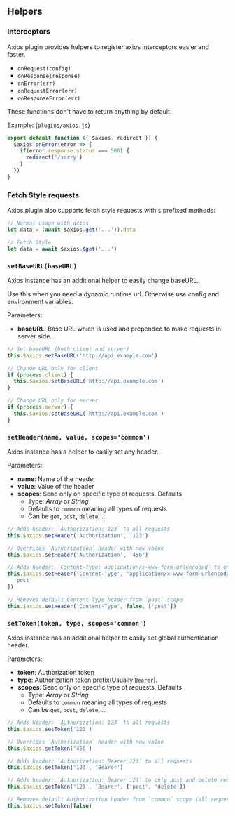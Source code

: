 ## Helpers

### Interceptors

Axios plugin provides helpers to register axios interceptors easier and faster.

- `onRequest(config)`
- `onResponse(response)`
- `onError(err)`
- `onRequestError(err)`
- `onResponseError(err)`

These functions don't have to return anything by default.

Example: (`plugins/axios.js`)

```js
export default function ({ $axios, redirect }) {
  $axios.onError(error => {
    if(error.response.status === 500) {
      redirect('/sorry')
    }
  })
}
```

### Fetch Style requests

Axios plugin also supports fetch style requests with `$` prefixed methods:

```js
// Normal usage with axios
let data = (await $axios.get('...')).data

// Fetch Style
let data = await $axios.$get('...')
```

### `setBaseURL(baseURL)`

Axios instance has an additional helper to easily change baseURL.

Use this when you need a dynamic runtime url. Otherwise use config and environment variables.

Parameters:

* **baseURL**: Base URL which is used and prepended to make requests in server side.

```js
// Set baseURL (both client and server)
this.$axios.setBaseURL('http://api.example.com')

// Change URL only for client
if (process.client) {
  this.$axios.setBaseURL('http://api.example.com')
}

// Change URL only for server
if (process.server) {
  this.$axios.setBaseURL('http://api.example.com')
}
```

### `setHeader(name, value, scopes='common')`

Axios instance has a helper to easily set any header.

Parameters:

* **name**: Name of the header
* **value**: Value of the header
* **scopes**: Send only on specific type of requests. Defaults
  * Type: _Array_ or _String_
  * Defaults to `common` meaning all types of requests
  * Can be `get`, `post`, `delete`, ...

```js
// Adds header: `Authorization: 123` to all requests
this.$axios.setHeader('Authorization', '123')

// Overrides `Authorization` header with new value
this.$axios.setHeader('Authorization', '456')

// Adds header: `Content-Type: application/x-www-form-urlencoded` to only post requests
this.$axios.setHeader('Content-Type', 'application/x-www-form-urlencoded', [
  'post'
])

// Removes default Content-Type header from `post` scope
this.$axios.setHeader('Content-Type', false, ['post'])
```

### `setToken(token, type, scopes='common')`

Axios instance has an additional helper to easily set global authentication header.

Parameters:

* **token**: Authorization token
* **type**: Authorization token prefix(Usually `Bearer`).
* **scopes**: Send only on specific type of requests. Defaults
  * Type: _Array_ or _String_
  * Defaults to `common` meaning all types of requests
  * Can be `get`, `post`, `delete`, ...

```js
// Adds header: `Authorization: 123` to all requests
this.$axios.setToken('123')

// Overrides `Authorization` header with new value
this.$axios.setToken('456')

// Adds header: `Authorization: Bearer 123` to all requests
this.$axios.setToken('123', 'Bearer')

// Adds header: `Authorization: Bearer 123` to only post and delete requests
this.$axios.setToken('123', 'Bearer', ['post', 'delete'])

// Removes default Authorization header from `common` scope (all requests)
this.$axios.setToken(false)
```
